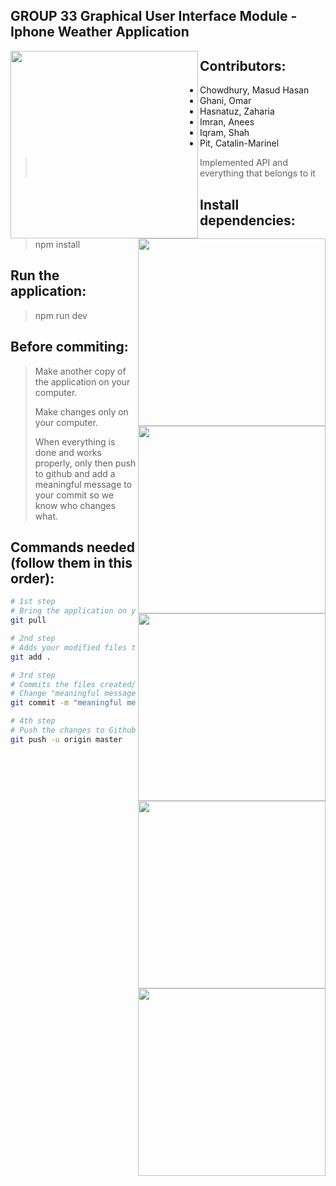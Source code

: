 ## GROUP 33 Graphical User Interface Module - Iphone Weather Application

<img src="https://i.imgur.com/EnWC9a4.png" width="300" align="left">
<img src="https://i.imgur.com/V0WYwRx.png" width="300" align="right">
<img src="https://i.imgur.com/hJ1c0jh.png" width="300" align="right">
<img src="https://i.imgur.com/UAxRzJR.png" width="300" align="right">
<img src="https://i.imgur.com/0PFN4w5.png" width="300" align="right">
<img src="https://i.imgur.com/SrKS9d4.png" width="300" align="right">

## Contributors:
- Chowdhury, Masud Hasan
- Ghani, Omar
- Hasnatuz, Zaharia
- Imran, Anees
- Iqram, Shah
- Pit, Catalin-Marinel
> Implemented API and everything that belongs to it

## Install dependencies:
> npm install

## Run the application:
> npm run dev

## Before commiting:
> Make another copy of the application on your computer.
>
> Make changes only on your computer.
>
> When everything is done and works properly, only then push to github and add a meaningful message to your commit so we know who changes what.

## Commands needed (follow them in this order):

``` bash
# 1st step
# Bring the application on your computer up-to-date with the remote version
git pull

# 2nd step
# Adds your modified files to the queue to be committed later. (files are not commited yet)
git add .

# 3rd step
# Commits the files created/added/modified and creates a new revision with a log
# Change "meaningful message" to a few words explaining what was changed/added
git commit -m "meaningful message"

# 4th step
# Push the changes to Github
git push -u origin master
```
